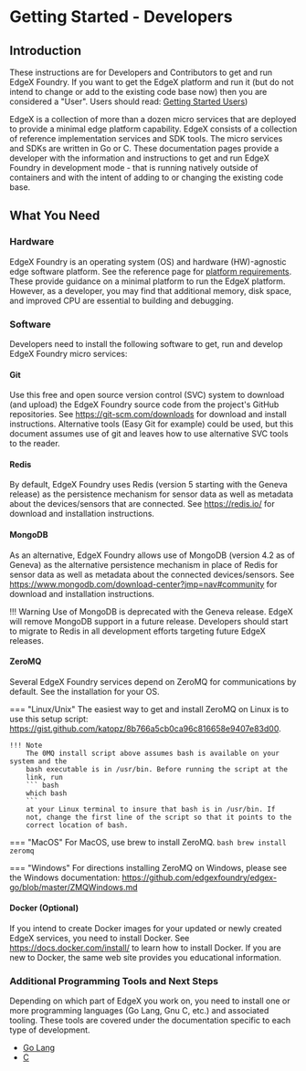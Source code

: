 # Getting Started - Developers

## Introduction

These instructions are for Developers and Contributors to get and run
EdgeX Foundry. If you want to get the EdgeX platform and run it (but do not intend to change or add to the existing code base now) then you are considered a "User". Users should read:
[Getting Started Users](./Ch-GettingStartedUsers.md))

EdgeX is a collection of more than a dozen micro services that are deployed to provide a minimal edge platform capability. 
EdgeX consists of a collection of reference implementation services and SDK tools. The micro services and SDKs are written in Go or C. 
These documentation pages provide a developer with the information and
instructions to get and run EdgeX Foundry in development mode - that is
running natively outside of containers and with the intent of adding to
or changing the existing code base.

## What You Need

### Hardware

EdgeX Foundry is an operating system (OS) and hardware (HW)-agnostic edge software platform. 
See the reference page for [platform requirements](./quick-start/index.md#reference-platform-requirements). These provide guidance on a minimal platform to run the EdgeX platform.  However, as a developer, you may find that additional memory, disk space, and improved CPU are essential to building and debugging.

### Software

Developers need to install the following software to get,
run and develop EdgeX Foundry micro services:

#### Git
Use this free and open source version control (SVC) system to
download (and upload) the EdgeX Foundry source code from the project's
GitHub repositories. See <https://git-scm.com/downloads> for download and
install instructions. Alternative tools (Easy Git for example) could be
used, but this document assumes use of git and leaves how to use
alternative SVC tools to the reader.

#### Redis
By default, EdgeX Foundry uses Redis (version 5 starting with the Geneva release)
as the persistence mechanism for sensor data as well as metadata about the devices/sensors that are 
connected. See <https://redis.io/> for download and installation
instructions.

#### MongoDB
As an alternative, EdgeX Foundry allows use of MongoDB (version 4.2 as of
Geneva) as the alternative persistence mechanism in place of Redis for sensor data as well as
metadata about the connected devices/sensors. See
<https://www.mongodb.com/download-center?jmp=nav#community> for download
and installation instructions.

!!! Warning
    Use of MongoDB is deprecated with the Geneva release.  EdgeX will remove MongoDB support in a future
    release.  Developers should start to migrate to Redis in all development efforts targeting
    future EdgeX releases. 

#### ZeroMQ
Several EdgeX Foundry services depend on ZeroMQ for
communications by default.  See the installation for your OS.

=== "Linux/Unix"
    The easiest way to get and install ZeroMQ on
    Linux is to use this setup script:
    <https://gist.github.com/katopz/8b766a5cb0ca96c816658e9407e83d00>. 

    !!! Note
        The 0MQ install script above assumes bash is available on your system and the
        bash executable is in /usr/bin. Before running the script at the
        link, run
        ``` bash
        which bash
        ```
        at your Linux terminal to insure that bash is in /usr/bin. If
        not, change the first line of the script so that it points to the
        correct location of bash. 

=== "MacOS"
    For MacOS, use brew to install ZeroMQ.
    ``` bash
    brew install zeromq
    ```

=== "Windows"
    For directions installing ZeroMQ on Windows, please see the Windows
    documentation:
    <https://github.com/edgexfoundry/edgex-go/blob/master/ZMQWindows.md>

#### Docker (Optional)
If you intend to create Docker images for your updated or newly created EdgeX services, you need to install Docker. See https://docs.docker.com/install/ to learn how to install Docker. If you are new to Docker, the same web site provides you educational information.

### Additional Programming Tools and Next Steps
Depending on which part of EdgeX you work on, you need to install one or more programming languages (Go Lang, Gnu C, etc.) and associated tooling.
These tools are covered under the documentation specific to each type of development.

- [Go Lang](./Ch-GettingStartedGoDevelopers.md)
- [C](./Ch-GettingStartedCDevelopers.md)